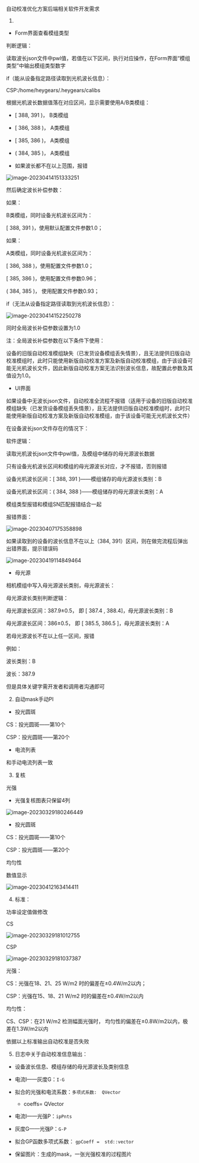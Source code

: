 自动校准优化方案后端相关软件开发需求



1. 

- Form界面查看模组类型

判断逻辑：

读取波长json文件中pwl值，若值在以下区间，执行对应操作，在Form界面“模组类型”中输出模组类型数字

if（能从设备指定路径读取到光机波长信息）：

CSP:/home/heygears/.heygears/calibs

根据光机波长数据值落在对应区间，显示需要使用A/B类模组：

- [ 388, 391 )， B类模组

- [ 386, 388 )， A类模组

- [ 385, 386 )， A类模组

- ( 384, 385 )， A类模组


- 如果波长都不在以上范围，报错

![image-20230414151333251](自动校准优化方案后端相关软件开发需求_产线.assets/image-20230414151333251.png)

然后确定波长补偿参数：

如果：

B类模组，同时设备光机波长区间为：

[ 388, 391 )，使用默认配置文件参数1.0；

如果：

A类模组，同时设备光机波长区间为：

[ 386, 388 )，使用配置文件参数1.0；

[ 385, 386 )，使用配置文件参数0.96；

( 384, 385 )， 使用配置文件参数0.93；



if（无法从设备指定路径读取到光机波长信息）：

![image-20230414152250278](自动校准优化方案后端相关软件开发需求_产线.assets/image-20230414152250278.png)

同时全局波长补偿参数设置为1.0

注：全局波长补偿参数在以下条件下使用：

设备的旧版自动校准模组缺失（已发货设备模组丢失情景），且无法提供旧版自动校准模组时，此时只能使用新版自动校准方案及新版自动校准模组，由于该设备可能无光机波长文件，因此新版自动校准方案无法识别波长信息，故配置此参数及其值设为1.0。



- UI界面

如果设备中无波长json文件，自动校准全流程不报错（适用于设备的旧版自动校准模组缺失（已发货设备模组丢失情景），且无法提供旧版自动校准模组时，此时只能使用新版自动校准方案及新版自动校准模组，由于该设备可能无光机波长文件）



在设备波长json文件存在的情况下：

软件逻辑：

读取光机波长json文件中pwl值，及模组中储存的母光源波长数据

只有设备光机波长区间和模组的母光源波长对应，才不报错，否则报错

设备光机波长区间：[ 388, 391 )——模组储存的母光源波长类别：B

设备光机波长区间：( 384, 388 )——模组储存的母光源波长类别：A

模组类型报错和模组SN匹配报错结合一起

报错界面：

![image-20230407175358898](自动校准优化方案后端相关软件开发需求_产线.assets/image-20230407175358898.png)



如果读取到的设备的波长信息不在以上（384, 391）区间，则在做完流程后弹出出错界面，提示错误码

![image-20230419114849464](自动校准优化方案后端相关软件开发需求_产线.assets/image-20230419114849464.png)



- 母光源

相机模组中写入母光源波长类别，母光源波长：

母光源波长类别判断逻辑：

母光源波长区间：387.9±0.5， 即 [ 387.4 , 388.4]，母光源波长类别：B

母光源波长区间：386±0.5， 即 [ 385.5, 386.5 ]，母光源波长类别：A

若母光源波长不在以上任一区间，报错

例如：

波长类别：B

波长：387.9

但是具体关键字需开发者和调用者沟通即可







2. 自动mask手动PI

- 投光圆斑

CS：投光圆斑——第10个

CSP：投光圆斑——第20个

- 电流列表

和手动电流列表一致



3. 复核

光强

- 光强复核图表只保留4列

![image-20230329180246449](自动校准优化方案后端相关软件开发需求_产线.assets/image-20230329180246449.png)



- 投光圆斑

CS：投光圆斑——第10个

CSP：投光圆斑——第20个



均匀性

数值显示

![image-20230412163414411](自动校准优化方案后端相关软件开发需求_产线.assets/image-20230412163414411.png)



4. 标准：

功率设定值做修改

CS

![image-20230329181012755](自动校准优化方案后端相关软件开发需求_产线.assets/image-20230329181012755.png)



CSP

![image-20230329181037387](自动校准优化方案后端相关软件开发需求_产线.assets/image-20230329181037387.png)

光强：

CS：光强在18、21、25 W/m2 时的偏差在±0.4W/m2以内；

CSP：光强在15、18、21 W/m2 时的偏差在±0.4W/m2以内



均匀性：

CS、CSP：在21 W/m2 检测幅面光强时， 均匀性的偏差在±0.8W/m2以内，极差在1.3W/m2以内



依据以上标准输出自动校准是否失败



5. 日志中关于自动校准信息输出：

- 设备波长信息、模组存储的母光源波长及类别信息

- 电流I——灰度G：`I-G`

- 拟合的光强和电流系数：`多项式系数:  QVector`
  - coeffs= QVector

- 电流I——光强P：`ipPnts`

- 灰度G——光强P：`G-P`

- 拟合GP函数多项式系数： `gpCoeff =  std::vector`

- 保留图片：生成的mask，一张光强校准的过程图片















